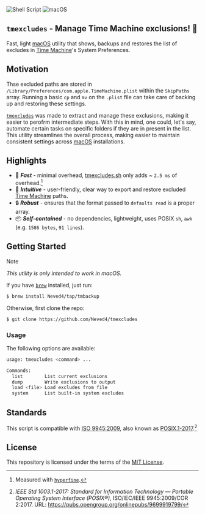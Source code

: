 ![Shell Script](https://img.shields.io/badge/Shell_Script-9DDE66?logo=gnubash&logoColor=000&style=for-the-badge)
![macOS](https://img.shields.io/badge/macOS-000000?style=for-the-badge&logo=apple&logoColor=fff)

## `tmexcludes` - Manage Time Machine exclusions! 🔄

Fast, light [macOS] utility that shows, backups and restores
the list of excludes in [Time Machine]'s System Preferences.

## Motivation

Thse excluded paths are stored in
`/Library/Preferences/com.apple.TimeMachine.plist` within the `SkipPaths`
array. Running a basic `cp` and `mv` on the `.plist` file can take care of
backing up and restoring these settings.

[`tmexcludes`] was made to extract and manage these exclusions, making it
easier to perofrm intermediate steps. With this in mind, one could, let's
say, automate certain tasks on specific folders if they are in present in
the list. This utility streamlines the overall process, making easier to
maintain consistent settings across [macOS] installations.

## Highlights

- 🚀 _**Fast**_ - minimal overhead, [tmexcludes.sh][`tmexcludes`]
  only adds ~ `2.5 ms` of overhead.[^hyperfine]
- 🎨 _**Intuitive**_ - user-friendly, clear way to export and restore
  excluded [Time Machine] paths.
- 🔒 _**Robust**_ - ensures that the format passed to `defaults read` is a
  proper array.
- 📦 _**Self-contained**_ - no dependencies, lightweight, uses POSIX `sh`,
  `awk` (e.g. `1586 bytes`, `91 lines`).

## Getting Started

> [!NOTE]
> _This utility is only intended to work in macOS._

If you have [`brew`] installed, just run:
```sh
$ brew install Neved4/tap/tmbackup
```

Otherwise, first clone the repo:
```sh
$ git clone https://github.com/Neved4/tmexcludes
```

### Usage

The following options are available:

```sh
usage: tmexcludes <command> ...

Commands:
  list        List current exclusions
  dump        Write exclusions to output
  load <file> Load excludes from file
  system      List built-in system excludes
```

## Standards

This script is compatible with [ISO 9945:2009][POSIX.1-2017],
also known as [POSIX.1-2017].[^posix-2017.1]

## License

This repository is licensed under the terms of the [MIT License][MIT License].

[^hyperfine]: Measured with [`hyperfine`].
[^posix-2017.1]: _IEEE Std 1003.1-2017: Standard for Information Technology_
    _— Portable Operating System Interface (POSIX®)_,
    ISO/IEC/IEEE 9945:2009/COR 2:2017.
    URL: https://pubs.opengroup.org/onlinepubs/9699919799/

[`tmexcludes`]: (src/tmexcludes.sh)
[`brew`]: https://brew.sh/
[`hyperfine`]: https://github.com/sharkdp/hyperfine
[macOS]: https://www.apple.com/macos/
[MIT License]: https://opensource.org/license/mit/
[POSIX.1-2017]: https://pubs.opengroup.org/onlinepubs/9699919799/
[Time Machine]: https://support.apple.com/en-gb/guide/mac-help/mh35860/14.0/mac/14.0
